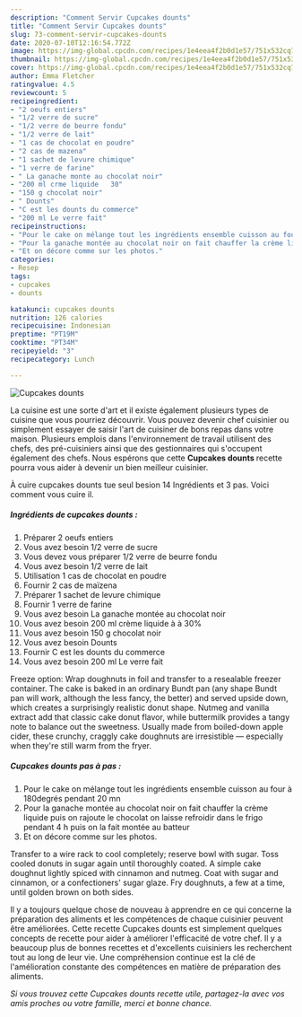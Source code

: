 ```yaml
---
description: "Comment Servir Cupcakes dounts"
title: "Comment Servir Cupcakes dounts"
slug: 73-comment-servir-cupcakes-dounts
date: 2020-07-10T12:16:54.772Z
image: https://img-global.cpcdn.com/recipes/1e4eea4f2b0d1e57/751x532cq70/cupcakes-dounts-photo-principale-de-la-recette.jpg
thumbnail: https://img-global.cpcdn.com/recipes/1e4eea4f2b0d1e57/751x532cq70/cupcakes-dounts-photo-principale-de-la-recette.jpg
cover: https://img-global.cpcdn.com/recipes/1e4eea4f2b0d1e57/751x532cq70/cupcakes-dounts-photo-principale-de-la-recette.jpg
author: Emma Fletcher
ratingvalue: 4.5
reviewcount: 5
recipeingredient:
- "2 oeufs entiers"
- "1/2 verre de sucre"
- "1/2 verre de beurre fondu"
- "1/2 verre de lait"
- "1 cas de chocolat en poudre"
- "2 cas de mazena"
- "1 sachet de levure chimique"
- "1 verre de farine"
- " La ganache monte au chocolat noir"
- "200 ml crme liquide   30"
- "150 g chocolat noir"
- " Dounts"
- "C est les dounts du commerce"
- "200 ml Le verre fait"
recipeinstructions:
- "Pour le cake on mélange tout les ingrédients ensemble cuisson au four à 180degrés pendant 20 mn"
- "Pour la ganache montée au chocolat noir on fait chauffer la crème liquide puis on rajoute le chocolat on laisse refroidir dans le frigo pendant 4 h puis on la fait montée au batteur"
- "Et on décore comme sur les photos."
categories:
- Resep
tags:
- cupcakes
- dounts

katakunci: cupcakes dounts 
nutrition: 126 calories
recipecuisine: Indonesian
preptime: "PT19M"
cooktime: "PT34M"
recipeyield: "3"
recipecategory: Lunch

---
```



![Cupcakes dounts](https://img-global.cpcdn.com/recipes/1e4eea4f2b0d1e57/751x532cq70/cupcakes-dounts-photo-principale-de-la-recette.jpg)

La cuisine est une sorte d'art et il existe également plusieurs types de cuisine que vous pourriez découvrir. Vous pouvez devenir chef cuisinier ou simplement essayer de saisir l'art de cuisiner de bons repas dans votre maison. Plusieurs emplois dans l'environnement de travail utilisent des chefs, des pré-cuisiniers ainsi que des gestionnaires qui s'occupent également des chefs. Nous espérons que cette <strong> Cupcakes dounts </strong> recette pourra vous aider à devenir un bien meilleur cuisinier.

<!--inarticleads1-->

À cuire cupcakes dounts tue seul besion 14 Ingrédients et 3 pas. Voici comment vous cuire il.

##### Ingrédients de cupcakes dounts :

1. Préparer 2 oeufs entiers
1. Vous avez besoin 1/2 verre de sucre
1. Vous devez vous préparer 1/2 verre de beurre fondu
1. Vous avez besoin 1/2 verre de lait
1. Utilisation 1 cas de chocolat en poudre
1. Fournir 2 cas de maïzena
1. Préparer 1 sachet de levure chimique
1. Fournir 1 verre de farine
1. Vous avez besoin  La ganache montée au chocolat noir
1. Vous avez besoin 200 ml crème liquide à à 30%
1. Vous avez besoin 150 g chocolat noir
1. Vous avez besoin  Dounts
1. Fournir C est les dounts du commerce
1. Vous avez besoin 200 ml Le verre fait


Freeze option: Wrap doughnuts in foil and transfer to a resealable freezer container. The cake is baked in an ordinary Bundt pan (any shape Bundt pan will work, although the less fancy, the better) and served upside down, which creates a surprisingly realistic donut shape. Nutmeg and vanilla extract add that classic cake donut flavor, while buttermilk provides a tangy note to balance out the sweetness. Usually made from boiled-down apple cider, these crunchy, craggly cake doughnuts are irresistible — especially when they&#39;re still warm from the fryer. 

<!--inarticleads2-->

##### Cupcakes dounts pas à pas :

1. Pour le cake on mélange tout les ingrédients ensemble cuisson au four à 180degrés pendant 20 mn
1. Pour la ganache montée au chocolat noir on fait chauffer la crème liquide puis on rajoute le chocolat on laisse refroidir dans le frigo pendant 4 h puis on la fait montée au batteur
1. Et on décore comme sur les photos.


Transfer to a wire rack to cool completely; reserve bowl with sugar. Toss cooled donuts in sugar again until thoroughly coated. A simple cake doughnut lightly spiced with cinnamon and nutmeg. Coat with sugar and cinnamon, or a confectioners&#39; sugar glaze. Fry doughnuts, a few at a time, until golden brown on both sides. 

<!--inarticleads1-->

<p>
Il y a toujours quelque chose de nouveau à apprendre en ce qui concerne la préparation des aliments et les compétences de chaque cuisinier peuvent être améliorées. Cette recette Cupcakes dounts est simplement quelques concepts de recette pour aider à améliorer l'efficacité de votre chef. Il y a beaucoup plus de bonnes recettes et d'excellents cuisiniers les recherchent tout au long de leur vie. Une compréhension continue est la clé de l'amélioration constante des compétences en matière de préparation des aliments.
</p>

<p>
<i>Si vous trouvez cette Cupcakes dounts recette utile, partagez-la avec vos amis proches ou votre famille, merci et bonne chance.</i>
</p>
